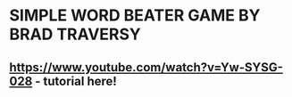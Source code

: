 # SIMPLE WORD BEATER GAME BY BRAD TRAVERSY

## https://www.youtube.com/watch?v=Yw-SYSG-028 - tutorial here!